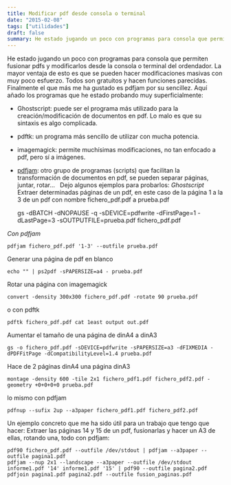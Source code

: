 ```yaml
---
title: Modificar pdf desde consola o terminal
date: "2015-02-08"
tags: ["utilidades"]
draft: false
summary: He estado jugando un poco con programas para consola que permiten fusionar pdfs y modificarlos desde la consola o terminal del ordendador.
---
```


He estado jugando un poco con programas para consola que permiten fusionar pdfs y modificarlos desde la consola o terminal del ordendador. La mayor ventaja de esto es que se pueden hacer modificaciones masivas con muy poco esfuerzo. Todos son gratuitos y hacen funciones parecidas. Finalmente el que más me ha gustado es pdfjam por su sencillez.
Aquí añado los programas que he estado probando muy superficialmente:
* Ghostscript: puede ser el programa más utilizado para la creación/modificación de documentos en pdf. Lo malo es que su sintaxis es algo complicada.
* pdftk: un programa más sencillo de utilizar con mucha potencia.
* imagemagick: permite muchísimas modificaciones, no tan enfocado a pdf, pero sí a imágenes.
* <a href="http://www2.warwick.ac.uk/fac/sci/statistics/staff/academic-research/firth/software/pdfjam">pdfjam</a>: otro grupo de programas (scripts) que facilitan la transformación de documentos en pdf, se pueden separar páginas, juntar, rotar...
&nbsp;
Dejo algunos ejemplos para probarlos:
<em>Ghostscript</em>
Extraer determinadas páginas de un pdf, en este caso de la página 1 a la 3 de un pdf con nombre fichero_pdf.pdf a prueba.pdf

    gs -dBATCH -dNOPAUSE -q -sDEVICE=pdfwrite -dFirstPage=1 -dLastPage=3 -sOUTPUTFILE=prueba.pdf fichero_pdf.pdf

<em>Con pdfjam</em>

    pdfjam fichero_pdf.pdf '1-3' --outfile prueba.pdf

Generar una página de pdf en blanco

    echo "" | ps2pdf -sPAPERSIZE=a4 - prueba.pdf

Rotar una página con imagemagick

    convert -density 300x300 fichero_pdf.pdf -rotate 90 prueba.pdf

o con pdftk

    pdftk fichero_pdf.pdf cat 1east output out.pdf

Aumentar el tamaño de una página de dinA4 a dinA3

    gs -o fichero_pdf.pdf -sDEVICE=pdfwrite -sPAPERSIZE=a3 -dFIXMEDIA -dPDFFitPage -dCompatibilityLevel=1.4 prueba.pdf

Hace de 2 páginas dinA4 una página dinA3

    montage -density 600 -tile 2x1 fichero_pdf1.pdf fichero_pdf2.pdf -geometry +0+0+0+0 prueba.pdf

lo mismo con pdfjam

    pdfnup --sufix 2up --a3paper fichero_pdf1.pdf fichero_pdf2.pdf

Un ejemplo concreto que me ha sido útil para un trabajo que tengo que hacer: Extraer las páginas 14 y 15 de un pdf, fusionarlas y hacer un A3 de ellas, rotando una, todo con pdfjam:

    pdf90 fichero_pdf.pdf --outfile /dev/stdout | pdfjam --a3paper --outfile pagina1.pdf
    pdfjam --nup 2x1 --landscape --a3paper --outfile /dev/stdout informe1.pdf '14' informe1.pdf '15' | pdf90 --outfile pagina2.pdf
    pdfjoin pagina1.pdf pagina2.pdf --outfile fusion_paginas.pdf
